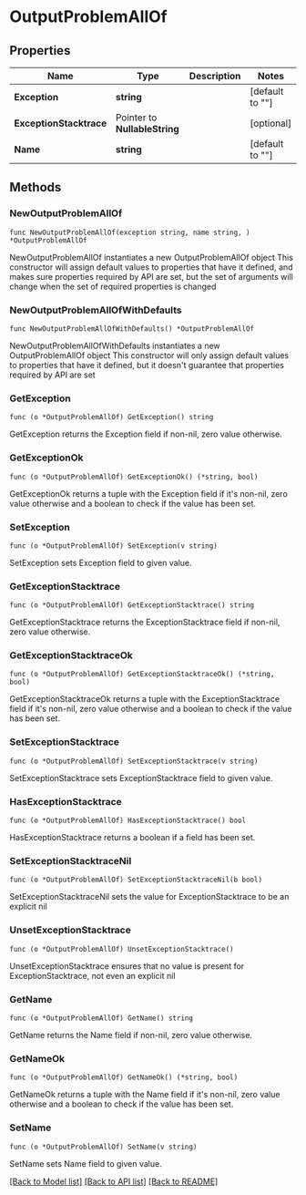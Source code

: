 # OutputProblemAllOf

## Properties

Name | Type | Description | Notes
------------ | ------------- | ------------- | -------------
**Exception** | **string** |  | [default to ""]
**ExceptionStacktrace** | Pointer to **NullableString** |  | [optional] 
**Name** | **string** |  | [default to ""]

## Methods

### NewOutputProblemAllOf

`func NewOutputProblemAllOf(exception string, name string, ) *OutputProblemAllOf`

NewOutputProblemAllOf instantiates a new OutputProblemAllOf object
This constructor will assign default values to properties that have it defined,
and makes sure properties required by API are set, but the set of arguments
will change when the set of required properties is changed

### NewOutputProblemAllOfWithDefaults

`func NewOutputProblemAllOfWithDefaults() *OutputProblemAllOf`

NewOutputProblemAllOfWithDefaults instantiates a new OutputProblemAllOf object
This constructor will only assign default values to properties that have it defined,
but it doesn't guarantee that properties required by API are set

### GetException

`func (o *OutputProblemAllOf) GetException() string`

GetException returns the Exception field if non-nil, zero value otherwise.

### GetExceptionOk

`func (o *OutputProblemAllOf) GetExceptionOk() (*string, bool)`

GetExceptionOk returns a tuple with the Exception field if it's non-nil, zero value otherwise
and a boolean to check if the value has been set.

### SetException

`func (o *OutputProblemAllOf) SetException(v string)`

SetException sets Exception field to given value.


### GetExceptionStacktrace

`func (o *OutputProblemAllOf) GetExceptionStacktrace() string`

GetExceptionStacktrace returns the ExceptionStacktrace field if non-nil, zero value otherwise.

### GetExceptionStacktraceOk

`func (o *OutputProblemAllOf) GetExceptionStacktraceOk() (*string, bool)`

GetExceptionStacktraceOk returns a tuple with the ExceptionStacktrace field if it's non-nil, zero value otherwise
and a boolean to check if the value has been set.

### SetExceptionStacktrace

`func (o *OutputProblemAllOf) SetExceptionStacktrace(v string)`

SetExceptionStacktrace sets ExceptionStacktrace field to given value.

### HasExceptionStacktrace

`func (o *OutputProblemAllOf) HasExceptionStacktrace() bool`

HasExceptionStacktrace returns a boolean if a field has been set.

### SetExceptionStacktraceNil

`func (o *OutputProblemAllOf) SetExceptionStacktraceNil(b bool)`

 SetExceptionStacktraceNil sets the value for ExceptionStacktrace to be an explicit nil

### UnsetExceptionStacktrace
`func (o *OutputProblemAllOf) UnsetExceptionStacktrace()`

UnsetExceptionStacktrace ensures that no value is present for ExceptionStacktrace, not even an explicit nil
### GetName

`func (o *OutputProblemAllOf) GetName() string`

GetName returns the Name field if non-nil, zero value otherwise.

### GetNameOk

`func (o *OutputProblemAllOf) GetNameOk() (*string, bool)`

GetNameOk returns a tuple with the Name field if it's non-nil, zero value otherwise
and a boolean to check if the value has been set.

### SetName

`func (o *OutputProblemAllOf) SetName(v string)`

SetName sets Name field to given value.



[[Back to Model list]](../README.md#documentation-for-models) [[Back to API list]](../README.md#documentation-for-api-endpoints) [[Back to README]](../README.md)


